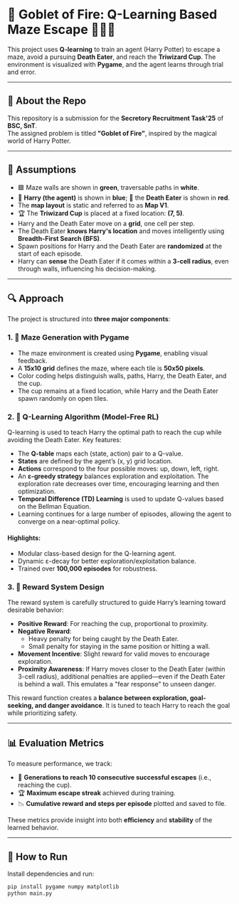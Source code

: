 # 🧠 Goblet of Fire: Q-Learning Based Maze Escape 🧙‍♂️🔥

This project uses **Q-learning** to train an agent (Harry Potter) to escape a maze, avoid a pursuing **Death Eater**, and reach the **Triwizard Cup**. The environment is visualized with **Pygame**, and the agent learns through trial and error.

---

## 📁 About the Repo

This repository is a submission for the **Secretory Recruitment Task'25** of **BSC, SnT**.  
The assigned problem is titled **"Goblet of Fire"**, inspired by the magical world of Harry Potter.

---

## 📌 Assumptions

- 🟩 Maze walls are shown in **green**, traversable paths in **white**.
- 🔵 **Harry (the agent)** is shown in **blue**; 🔴 the **Death Eater** is shown in **red**.
- The **map layout** is static and referred to as **Map V1**.
- 🏆 The **Triwizard Cup** is placed at a fixed location: **(7, 5)**.
- Harry and the Death Eater move on a **grid**, one cell per step.
- The Death Eater **knows Harry's location** and moves intelligently using **Breadth-First Search (BFS)**.
- Spawn positions for Harry and the Death Eater are **randomized** at the start of each episode.
- Harry can **sense** the Death Eater if it comes within a **3-cell radius**, even through walls, influencing his decision-making.

---

## 🔍 Approach

The project is structured into **three major components**:

### 1. 🧩 Maze Generation with Pygame

- The maze environment is created using **Pygame**, enabling visual feedback.
- A **15x10 grid** defines the maze, where each tile is **50x50 pixels**.
- Color coding helps distinguish walls, paths, Harry, the Death Eater, and the cup.
- The cup remains at a fixed location, while Harry and the Death Eater spawn randomly on open tiles.

### 2. 🤖 Q-Learning Algorithm (Model-Free RL)

Q-learning is used to teach Harry the optimal path to reach the cup while avoiding the Death Eater. Key features:

- The **Q-table** maps each (state, action) pair to a Q-value.
- **States** are defined by the agent’s (x, y) grid location.
- **Actions** correspond to the four possible moves: up, down, left, right.
- An **ε-greedy strategy** balances exploration and exploitation. The exploration rate decreases over time, encouraging learning and then optimization.
- **Temporal Difference (TD) Learning** is used to update Q-values based on the Bellman Equation.
- Learning continues for a large number of episodes, allowing the agent to converge on a near-optimal policy.

#### Highlights:
- Modular class-based design for the Q-learning agent.
- Dynamic ε-decay for better exploration/exploitation balance.
- Trained over **100,000 episodes** for robustness.

### 3. 🎯 Reward System Design

The reward system is carefully structured to guide Harry’s learning toward desirable behavior:

- **Positive Reward**: For reaching the cup, proportional to proximity.
- **Negative Reward**: 
  - Heavy penalty for being caught by the Death Eater.
  - Small penalty for staying in the same position or hitting a wall.
- **Movement Incentive**: Slight reward for valid moves to encourage exploration.
- **Proximity Awareness**: If Harry moves closer to the Death Eater (within 3-cell radius), additional penalties are applied—even if the Death Eater is behind a wall. This emulates a "fear response" to unseen danger.

This reward function creates a **balance between exploration, goal-seeking, and danger avoidance**. It is tuned to teach Harry to reach the goal while prioritizing safety.

---

## 📊 Evaluation Metrics

To measure performance, we track:

- 🔁 **Generations to reach 10 consecutive successful escapes** (i.e., reaching the cup).
- 🏆 **Maximum escape streak** achieved during training.
- 📉 **Cumulative reward and steps per episode** plotted and saved to file.

These metrics provide insight into both **efficiency** and **stability** of the learned behavior.

---

## 🚀 How to Run

Install dependencies and run:

```bash
pip install pygame numpy matplotlib
python main.py
